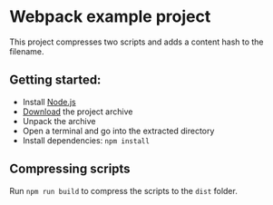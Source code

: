 Webpack example project
=======================

This project compresses two scripts and adds a content hash to the filename.

Getting started:
----------------

- Install [Node.js](https://nodejs.org)
- [Download](https://github.com/ErikWegner/webpack-compress-js/archive/master.zip) the project archive
- Unpack the archive
- Open a terminal and go into the extracted directory
- Install dependencies: `npm install`

Compressing scripts
-------------------

Run `npm run build` to compress the scripts to the `dist` folder.
